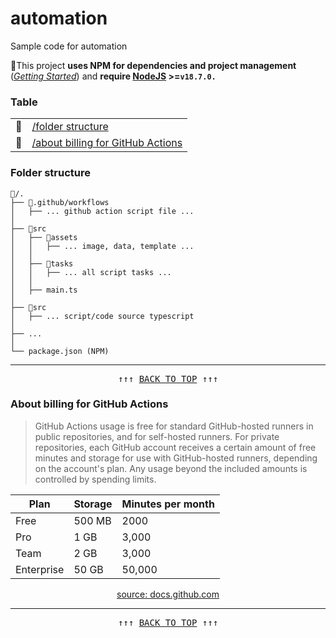 # automation

Sample code for automation 

🚦This project **uses NPM for dependencies and project management** ([*Getting Started*](https://docs.npmjs.com/getting-started)) and **require [NodeJS](https://nodejs.org/fr) >=`v18.7.0.`**

### Table
 
|  |  |
|--|--|
| 🚀 | [/folder structure](#folder-structure) |
| 🚀 | [/about billing for GitHub Actions](#about-billing-for-github-actions) |

### Folder structure

```
📂/. 
├── 📂.github/workflows
│   ├── ... github action script file ...
│
├── 📂src
│   ├── 📂assets
│   │   ├── ... image, data, template ...
│   │
│   ├── 📂tasks
│   │   ├── ... all script tasks ...
│   │
│   ├── main.ts
│
├── 📂src
│   ├── ... script/code source typescript
│ 
├── ...
│
└── package.json (NPM)
``` 

-----------------
<pre align=center>↑↑↑ <a href="#automation" title="click to scroll up" alt="click to scroll up">BACK TO TOP</a> ↑↑↑</pre>

### About billing for GitHub Actions

> GitHub Actions usage is free for standard GitHub-hosted runners in public repositories, and for self-hosted runners. For private repositories, each GitHub account receives a certain amount of free minutes and storage for use with GitHub-hosted runners, depending on the account's plan. Any usage beyond the included amounts is controlled by spending limits.

<div align=center> 

| Plan       | Storage | Minutes per month |
|------------|---------|-------------------|
| Free       | 500 MB  | 2000              |
| Pro        | 1 GB    | 3,000             | 
| Team       | 2 GB    | 3,000             |
| Enterprise | 50 GB   | 50,000            | 

[source: docs.github.com](https://docs.github.com/en/billing/managing-billing-for-github-actions/about-billing-for-github-actions)

</div>

-----------------
<pre align=center>↑↑↑ <a href="#automation" title="click to scroll up" alt="click to scroll up">BACK TO TOP</a> ↑↑↑</pre>
